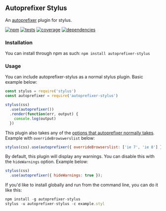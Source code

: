 ## Autoprefixer Stylus

An [autoprefixer](https://github.com/postcss/autoprefixer) plugin for stylus.

[![npm](https://img.shields.io/npm/v/autoprefixer-stylus.svg?style=flat)](http://badge.fury.io/js/autoprefixer-stylus)
[![tests](https://img.shields.io/travis/jescalan/autoprefixer-stylus/master.svg?style=flat)](https://travis-ci.org/jescalan/autoprefixer-stylus)
[![coverage](https://img.shields.io/coveralls/jescalan/autoprefixer-stylus/master.svg?style=flat)](https://coveralls.io/r/jescalan/autoprefixer-stylus)
[![dependencies](https://img.shields.io/david/jescalan/autoprefixer-stylus.svg?style=flat)](https://david-dm.org/jescalan/autoprefixer-stylus)

### Installation

You can install through npm as such: `npm install autoprefixer-stylus`

### Usage

You can include autoprefixer-stylus as a normal stylus plugin. Basic example below:

```js
const stylus = require('stylus')
const autoprefixer = require('autoprefixer-stylus')

stylus(css)
  .use(autoprefixer())
  .render(function(err, output) {
    console.log(output)
  })
```

This plugin also takes any of the [options that autoprefixer normally takes](https://github.com/postcss/autoprefixer#options). Example with `overrideBrowswerslist` below:

```js
stylus(css).use(autoprefixer({ overrideBrowserslist: ['ie 7', 'ie 8'] }))
```

By default, this plugin will display any warnings. You can disable this with the `hideWarnings` option. Example below:

```js
stylus(css)
  .use(autoprefixer({ hideWarnings: true });
```

If you'd like to install globally and run from the command line, you can do it like this:

```js
npm install -g autoprefixer-stylus
stylus -u autoprefixer-stylus -c example.styl
```
